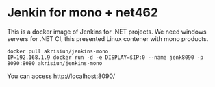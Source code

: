 # Jenkin for mono + net462

This is a docker image of Jenkins for .NET projects.
We need windows servers for .NET CI, this presented Linux contener with mono products.

```
docker pull akrisiun/jenkins-mono
IP=192.168.1.9 docker run -d -e DISPLAY=$IP:0 --name jenk8090 -p 8090:8080 akrisiun/jenkins-mono

```

You can access http://localhost:8090/